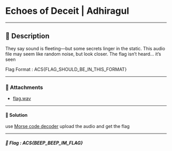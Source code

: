# Echoes of Deceit | Adhiragul
---
## 🧩 Description

They say sound is fleeting—but some secrets linger in the static. This audio file may seem like random noise, but look closer. The flag isn’t heard… it’s seen

Flag Format : ACS{FLAG_SHOULD_BE_IN_THIS_FORMAT}

---

### 📎 Attachments
- [flag.wav](attachments/flag.wav)

---

#### 🧠 Solution

use [Morse code decoder](https://morsecode.world/international/decoder/audio-decoder-adaptive.html)
upload the audio and get the flag

---

##### 🏁 Flag : ACS{BEEP_BEEP_IM_FLAG}
